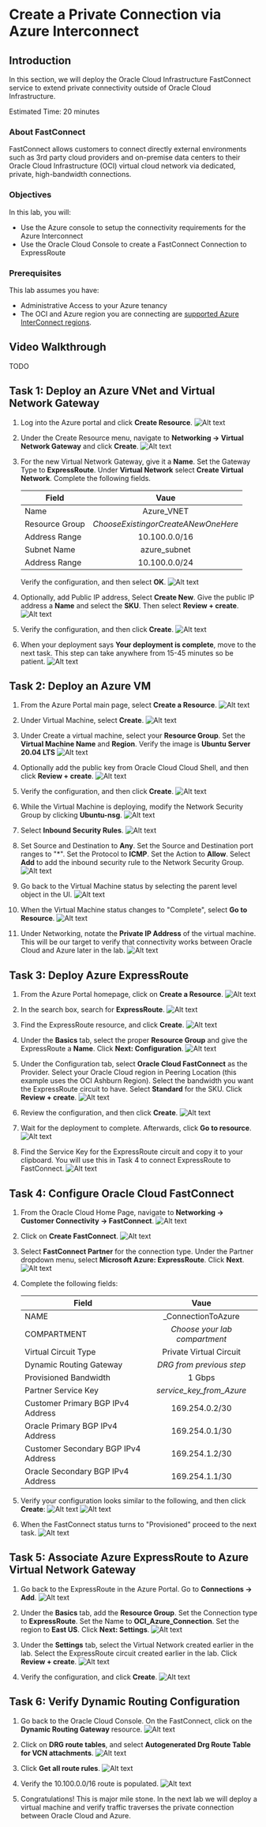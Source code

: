 # Create a Private Connection via Azure Interconnect

## Introduction

In this section, we will deploy the Oracle Cloud Infrastructure FastConnect service to extend private connectivity outside of Oracle Cloud Infrastructure.

Estimated Time: 20 minutes

### About FastConnect

FastConnect allows customers to connect directly external environments such as 3rd party cloud providers and on-premise data centers to their Oracle Cloud Infrastructure (OCI) virtual cloud network via dedicated, private, high-bandwidth connections.

### Objectives

In this lab, you will:

* Use the Azure console to setup the connectivity requirements for the Azure Interconnect
* Use the Oracle Cloud Console to create a FastConnect Connection to ExpressRoute

### Prerequisites

This lab assumes you have:

* Administrative Access to your Azure tenancy
* The OCI and Azure region you are connecting are [supported Azure InterConnect regions](https://learn.microsoft.com/en-us/azure/virtual-machines/workloads/oracle/oracle-oci-overview#region-availability).

## Video Walkthrough

TODO

## Task 1: Deploy an Azure VNet and Virtual Network Gateway

1. Log into the Azure portal and click **Create Resource**.
    ![Alt text](images/vnet-gw-1.png)

2. Under the Create Resource menu, navigate to **Networking -> Virtual Network Gateway** and click **Create**.
    ![Alt text](images/vnet-gw-2.png)

3. For the new Virtual Network Gateway, give it a **Name**. Set the Gateway Type to **ExpressRoute**. Under **Virtual Network** select **Create Virtual Network**. Complete the following fields.

    |                  **Field**              |    **Vaue**  |
    |----------------------------------------|:------------:|
    |Name |    Azure_VNET    |
    |Resource Group |  _ChooseExistingorCreateANewOneHere_    |
    |Address Range|    10.100.0.0/16    |
    |Subnet Name|  azure_subnet  |
    |Address Range|  10.100.0.0/24  |

    Verify the configuration, and then select **OK**.
    ![Alt text](images/vnet-gw-3.png)

4. Optionally, add Public IP address, Select **Create New**. Give the public IP address a **Name** and select the **SKU**. Then select **Review + create**.
    ![Alt text](images/vnet-gw-4.png)

5. Verify the configuration, and then click **Create**.
    ![Alt text](images/vnet-gw-5.png)

6. When your deployment says **Your deployment is complete**, move to the next task. This step can take anywhere from 15-45 minutes so be patient.
    ![Alt text](images/vnet-gw-6.png)

## Task 2: Deploy an Azure VM

1. From the Azure Portal main page, select **Create a Resource**.
    ![Alt text](images/azure-vm-1.png)

2. Under Virtual Machine, select **Create**.
    ![Alt text](images/azure-vm-2.png)

3. Under Create a virtual machine, select your **Resource Group**. Set the **Virtual Machine Name** and **Region**. Verify the image is **Ubuntu Server 20.04 LTS**
    ![Alt text](images/azure-vm-3.png)

4. Optionally add the public key from Oracle Cloud Cloud Shell, and then click **Review + create**.
    ![Alt text](images/azure-vm-4.png)

5. Verify the configuration, and then click **Create**.
    ![Alt text](images/azure-vm-5.png)

6. While the Virtual Machine is deploying, modify the Network Security Group by clicking **Ubuntu-nsg**.
    ![Alt text](images/azure-vm-6.png)

7. Select **Inbound Security Rules**.
    ![Alt text](images/azure-vm-7.png)

8. Set Source and Destination to **Any**. Set the Source and Destination port ranges to "*". Set the Protocol to **ICMP**. Set the Action to **Allow**. Select **Add** to add the inbound security rule to the Network Security Group.
    ![Alt text](images/azure-vm-8.png)

9. Go back to the Virtual Machine status by selecting the parent level object in the UI.
    ![Alt text](images/azure-vm-9.png)

10. When the Virtual Machine status changes to "Complete", select **Go to Resource**.
    ![Alt text](images/azure-vm-10.png)

11. Under Networking, notate the **Private IP Address** of the virtual machine. This will be our target to verify that connectivity works between Oracle Cloud and Azure later in the lab.
    ![Alt text](images/azure-vm-11.png)

## Task 3: Deploy Azure ExpressRoute

1. From the Azure Portal homepage, click on **Create a Resource**.
    ![Alt text](images/expressroute-1.png)

2. In the search box, search for **ExpressRoute**.
    ![Alt text](images/expressroute-2.png)

3. Find the ExpressRoute resource, and click **Create**.
    ![Alt text](images/expressroute-3.png)

4. Under the **Basics** tab, select the proper **Resource Group** and give the ExpressRoute a **Name**. Click **Next: Configuration**.
    ![Alt text](images/expressroute-4.png)

5. Under the Configuration tab, select **Oracle Cloud FastConnect** as the Provider. Select your Oracle Cloud region in Peering Location (this example uses the OCI Ashburn Region). Select the bandwidth you want the ExpressRoute circuit to have. Select **Standard** for the SKU. Click **Review + create**.
    ![Alt text](images/expressroute-5.png)

6. Review the configuration, and then click **Create**.
    ![Alt text](images/expressroute-6.png)

7. Wait for the deployment to complete. Afterwards, click **Go to resource**.
    ![Alt text](images/expressroute-7.png)

8. Find the Service Key for the ExpressRoute circuit and copy it to your clipboard. You will use this in Task 4 to connect ExpressRoute to FastConnect.
    ![Alt text](images/expressroute-8.png)

## Task 4: Configure Oracle Cloud FastConnect

1. From the Oracle Cloud Home Page, navigate to **Networking -> Customer Connectivity -> FastConnect**. 
    ![Alt text](images/fastconnect-1.png)

2. Click on **Create FastConnect**.
    ![Alt text](images/fastconnect-2.png)

3. Select **FastConnect Partner** for the connection type. Under the Partner dropdown menu, select **Microsoft Azure: ExpressRoute**. Click **Next**.
    ![Alt text](images/fastconnect-3.png)

4. Complete the following fields:

    |                  **Field**              |    **Vaue**  |
    |----------------------------------------|:------------:|
    |NAME |    _ConnectionToAzure    |
    |COMPARTMENT |  *Choose your lab compartment*    |
    |Virtual Circuit Type|    Private Virtual Circuit    |
    |Dynamic Routing Gateway|  *DRG from previous step*  |
    |Provisioned Bandwidth|    1 Gbps    |
    |Partner Service Key|    *service_key_from_Azure*    |
    |Customer Primary BGP IPv4 Address|    169.254.0.2/30    |
    |Oracle Primary BGP IPv4 Address|    169.254.0.1/30    |
    |Customer Secondary BGP IPv4 Address|    169.254.1.2/30    |
    |Oracle Secondary BGP IPv4 Address|    169.254.1.1/30   |

5. Verify your configuration looks similar to the following, and then click **Create**:
    ![Alt text](images/fastconnect-4.png)
    ![Alt text](images/fastconnect-5.png)

6. When the FastConnect status turns to "Provisioned" proceed to the next task.
    ![Alt text](images/fastconnect-6.png)

## Task 5: Associate Azure ExpressRoute to Azure Virtual Network Gateway

1. Go back to the ExpressRoute in the Azure Portal. Go to **Connections -> Add**.
    ![Alt text](images/expressroute-9.png)

2. Under the **Basics** tab, add the **Resource Group**. Set the Connection type to **ExpressRoute**. Set the Name to **OCI_Azure_Connection**. Set the region to **East US**. Click **Next: Settings**.
    ![Alt text](images/expressroute-10.png)

3. Under the **Settings** tab, select the Virtual Network created earlier in the lab. Select the ExpressRoute circuit created earlier in the lab. Click **Review + create**.
    ![Alt text](images/expressroute-11.png)

4. Verify the configuration, and click **Create**.
    ![Alt text](images/expressroute-12.png)

## Task 6: Verify Dynamic Routing Configuration

1. Go back to the Oracle Cloud Console. On the FastConnect, click on the **Dynamic Routing Gateway** resource.
    ![Alt text](images/fastconnect-7.png)

2. Click on **DRG route tables**, and select **Autogenerated Drg Route Table for VCN attachments**.
    ![Alt text](images/fastconnect-8.png)

3. Click **Get all route rules**.
    ![Alt text](images/fastconnect-9.png)

4. Verify the 10.100.0.0/16 route is populated. 
    ![Alt text](images/fastconnect-10.png)

5. Congratulations! This is major mile stone. In the next lab we will deploy a virtual machine and verify traffic traverses the private connection between Oracle Cloud and Azure.